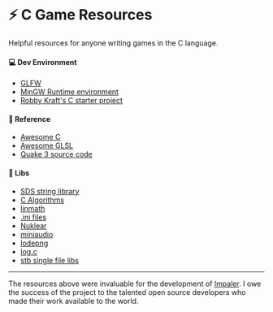 # ⚡ C Game Resources

Helpful resources for anyone writing games in the C language.

#### 💻 Dev Environment
 - [GLFW](https://github.com/glfw/glfw)
 - [MinGW Runtime environment](https://www.mingw-w64.org/)
 - [Robby Kraft's C starter project](https://github.com/robbykraft/World)

#### 📖 Reference
 - [Awesome C](https://github.com/oz123/awesome-c)
 - [Awesome GLSL](https://github.com/vanrez-nez/awesome-glsl)
 - [Quake 3 source code](https://github.com/id-Software/Quake-III-Arena)

#### 🔨 Libs
 - [SDS string library](https://github.com/antirez/sds)
 - [C Algorithms](https://github.com/fragglet/c-algorithms)
 - [linmath](https://github.com/datenwolf/linmath.h)
 - [.ini files](https://github.com/rxi/ini)
 - [Nuklear](https://github.com/Immediate-Mode-UI/Nuklear)
 - [miniaudio](https://github.com/mackron/miniaudio)
 - [lodepng](https://github.com/lvandeve/lodepng)
 - [log.c](https://github.com/rxi/log.c)
 - [stb single file libs](https://github.com/nothings/stb)

***

The resources above were invaluable for the development of [Impaler](https://store.steampowered.com/app/1573090/Impaler/). I owe the success of the project to the talented open source developers who made their work available to the world.